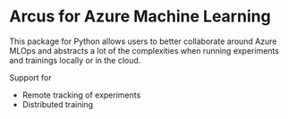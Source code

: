# Arcus for Azure Machine Learning

This package for Python allows users to better collaborate around Azure MLOps and abstracts a lot of the complexities when running experiments and trainings locally or in the cloud.

Support for

- Remote tracking of experiments
- Distributed training